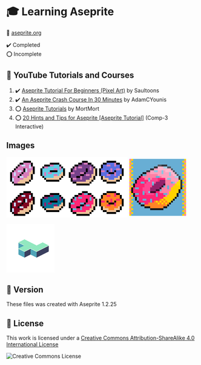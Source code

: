# :mortar_board: Learning Aseprite

:link: [aseprite.org](https://www.aseprite.org/)

:heavy_check_mark: Completed  
:o: Incomplete

## :beginner: YouTube Tutorials and Courses

1. :heavy_check_mark: [Aseprite Tutorial For Beginners (Pixel Art)](https://www.youtube.com/watch?v=tFsETEP01k8) by Saultoons
2. :heavy_check_mark: [An Aseprite Crash Course In 30 Minutes](https://www.youtube.com/watch?v=59Y6OTzNrhk) by AdamCYounis
3. :o: [Aseprite Tutorials](https://www.youtube.com/playlist?list=PLR3Ra9cf8aV2Zl8LIqT93rsgnpkSvmevk) by MortMort
4. :o: [20 Hints and Tips for Aseprite [Aseprite Tutorial]](https://www.youtube.com/watch?v=va-sxKT4-qU) (Comp-3 Interactive)

## Images

![Donut Tutorial](images/donut-tutorial.png)

![Isometric Tile Example](images/Isometric.png)

## :memo: Version

These files was created with Aseprite 1.2.25

## :page_with_curl: License

This work is licensed under a [Creative Commons Attribution-ShareAlike 4.0 International License](http://creativecommons.org/licenses/by-sa/4.0/)

![Creative Commons License](https://i.creativecommons.org/l/by-sa/4.0/88x31.png)
